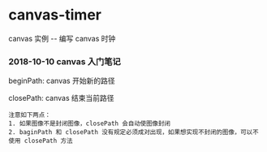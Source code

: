 # canvas-timer
canvas 实例 -- 编写 canvas 时钟

### 2018-10-10 canvas 入门笔记

beginPath: canvas 开始新的路径

closePath: canvas 结束当前路径
```
注意如下两点：
1. 如果图像不是封闭图像，closePath 会自动使图像封闭
2. baginPath 和 closePath 没有规定必须成对出现，如果想实现不封闭的图像，可以不使用 closePath 方法
```
